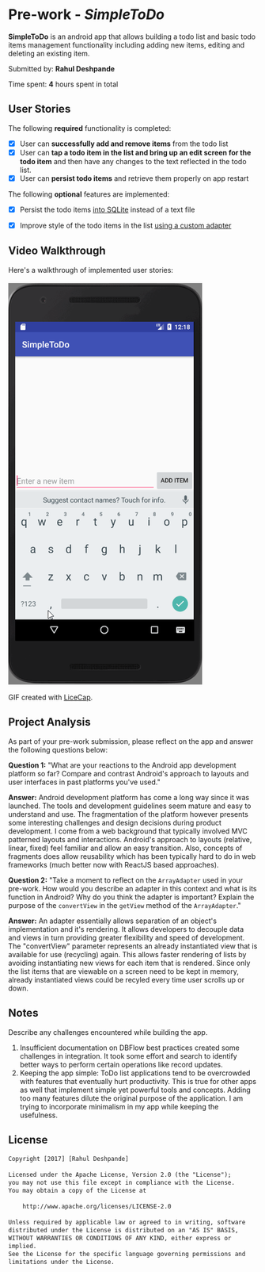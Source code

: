 # Pre-work - *SimpleToDo*

**SimpleToDo** is an android app that allows building a todo list and basic todo items management functionality including adding new items, editing and deleting an existing item.

Submitted by: **Rahul Deshpande**

Time spent: **4** hours spent in total

## User Stories

The following **required** functionality is completed:

* [X] User can **successfully add and remove items** from the todo list
* [X] User can **tap a todo item in the list and bring up an edit screen for the todo item** and then have any changes to the text reflected in the todo list.
* [X] User can **persist todo items** and retrieve them properly on app restart

The following **optional** features are implemented:

* [X] Persist the todo items [into SQLite](http://guides.codepath.com/android/Persisting-Data-to-the-Device#sqlite) instead of a text file
* [X] Improve style of the todo items in the list [using a custom adapter](http://guides.codepath.com/android/Using-an-ArrayAdapter-with-ListView)	


## Video Walkthrough

Here's a walkthrough of implemented user stories:

<img src='SimpleToDo_Demo1.gif' title='Video Walkthrough' width='' alt='Video Walkthrough' />

GIF created with [LiceCap](http://www.cockos.com/licecap/).

## Project Analysis

As part of your pre-work submission, please reflect on the app and answer the following questions below:

**Question 1:** "What are your reactions to the Android app development platform so far? Compare and contrast Android's approach to layouts and user interfaces in past platforms you've used."

**Answer:** Android development platform has come a long way since it was launched. The tools and development guidelines seem mature and easy to understand and use. The fragmentation of the platform however  presents some interesting challenges and design decisions during product development. I come from a web background that typically involved MVC patterned layouts and interactions. Android's approach to layouts (relative, linear, fixed) feel familiar and allow an easy transition. Also, concepts of fragments does allow reusability which has been typically hard to do in web frameworks (much better now with ReactJS based approaches).

**Question 2:** "Take a moment to reflect on the `ArrayAdapter` used in your pre-work. How would you describe an adapter in this context and what is its function in Android? Why do you think the adapter is important? Explain the purpose of the `convertView` in the `getView` method of the `ArrayAdapter`."

**Answer:** An adapter essentially allows separation of an object's implementation and it's rendering. It allows developers to decouple data and views in turn providing greater flexibility and speed of development. The "convertView" parameter represents an already instantiated view that is available for use (recycling) again. This allows faster rendering of lists by avoiding instantiating new views for each item that is rendered. Since only the list items that are viewable on a screen need to be kept in memory, already instantiated views could be recyled every time user scrolls up or down.

## Notes

Describe any challenges encountered while building the app.
1. Insufficient documentation on DBFlow best practices created some challenges in integration. It took some effort and search to identify better ways to perform certain operations like record updates.
2. Keeping the app simple: ToDo list applications tend to be overcrowded with features that eventually hurt productivity. This is true for other apps as well that implement simple yet powerful tools and concepts. Adding too many features dilute the original purpose of the application. I am trying to incorporate minimalism in my app while keeping the usefulness.

## License

    Copyright [2017] [Rahul Deshpande]

    Licensed under the Apache License, Version 2.0 (the "License");
    you may not use this file except in compliance with the License.
    You may obtain a copy of the License at

        http://www.apache.org/licenses/LICENSE-2.0

    Unless required by applicable law or agreed to in writing, software
    distributed under the License is distributed on an "AS IS" BASIS,
    WITHOUT WARRANTIES OR CONDITIONS OF ANY KIND, either express or implied.
    See the License for the specific language governing permissions and
    limitations under the License.
